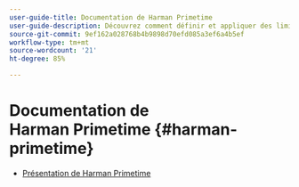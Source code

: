 ```yaml
---
user-guide-title: Documentation de Harman Primetime
user-guide-description: Découvrez comment définir et appliquer des limites à l’utilisation simultanée dans plusieurs applications.
source-git-commit: 9ef162a028768b4b9898d70efd085a3ef6a4b5ef
workflow-type: tm+mt
source-wordcount: '21'
ht-degree: 85%

---
```



# Documentation de Harman Primetime {#harman-primetime}

+ [Présentation de Harman Primetime](home.md)
